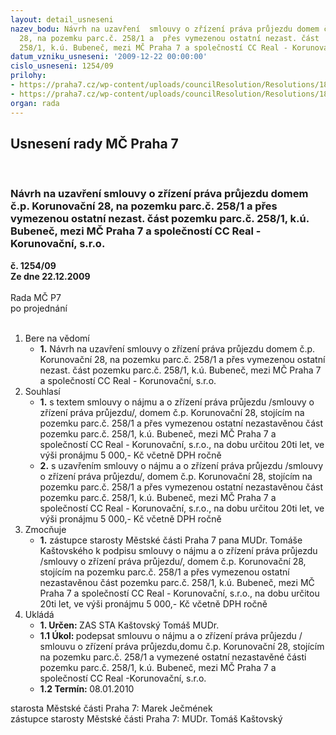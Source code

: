 ```yaml
---
layout: detail_usneseni
nazev_bodu: Návrh na uzavření  smlouvy o zřízení práva průjezdu domem č.p. Korunovační
  28, na pozemku parc.č. 258/1 a  přes vymezenou ostatní nezast. část  pozemku parc.č.
  258/1, k.ú. Bubeneč, mezi MČ Praha 7 a společností CC Real - Korunovační, s.r.o.
datum_vzniku_usneseni: '2009-12-22 00:00:00'
cislo_usneseni: 1254/09
prilohy:
- https://praha7.cz/wp-content/uploads/councilResolution/Resolutions/18160/65-smlouva_o_u%c5%be%c3%adv%c3%a1n%c3%ad_pr%c5%afjezdu_domem_a_pozemkem.doc
- https://praha7.cz/wp-content/uploads/councilResolution/Resolutions/18160/65-skmbt_60009121614130.tif
organ: rada
---
```

<div id="ucUsn_pList" class="usn">
	<span><h2>Usnesení rady MČ Praha 7 </h2>
<br></span><div class="standBody">
<span><h3>Návrh na uzavření  smlouvy o zřízení práva průjezdu domem č.p. Korunovační 28, na pozemku parc.č. 258/1 a  přes vymezenou ostatní nezast. část  pozemku parc.č. 258/1, k.ú. Bubeneč, mezi MČ Praha 7 a společností CC Real - Korunovační, s.r.o.</h3></span><div class="center">
		<strong>č. 1254/09</strong><br>
	</div>
<div class="center">
		<strong>Ze dne 22.12.2009</strong><br><br>
	</div>Rada MČ P7<br> po projednání<br><br><ol>
<li>Bere na vědomí<ul><li>
<strong>1.</strong> Návrh na uzavření  smlouvy o zřízení práva průjezdu domem č.p. Korunovační 28, na pozemku parc.č. 258/1 a  přes vymezenou ostatní nezast. část  pozemku parc.č. 258/1, k.ú. Bubeneč, mezi MČ Praha 7 a společností CC Real - Korunovační, s.r.o.</li></ul>
</li>
<li>Souhlasí<ul>
<li>
<strong>1.</strong> s textem  smlouvy o nájmu a o zřízení práva průjezdu /smlouvy o zřízení práva průjezdu/, domem č.p. Korunovační 28, stojícím na pozemku parc.č. 258/1 a přes vymezenou ostatní nezastavěnou část  pozemku parc.č. 258/1, k.ú. Bubeneč, mezi MČ Praha 7 a společností CC Real - Korunovační, s.r.o., na dobu určitou 20ti let, ve výši pronájmu 5 000,- Kč včetně DPH ročně</li>
<li>
<strong>2.</strong> s uzavřením  smlouvy o nájmu a o zřízení práva průjezdu /smlouvy o zřízení práva průjezdu/, domem č.p. Korunovační 28, stojícím na pozemku parc.č. 258/1 a přes vymezenou ostatní nezastavěnou část  pozemku parc.č. 258/1, k.ú. Bubeneč, mezi MČ Praha 7 a společností CC Real - Korunovační, s.r.o., na dobu určitou 20ti let, ve výši pronájmu 5 000,- Kč včetně DPH ročně</li>
</ul>
</li>
<li>Zmocňuje<ul><li>
<strong>1.</strong> zástupce starosty Městské části Praha 7 pana MUDr. Tomáše Kaštovského k podpisu  smlouvy o nájmu a o zřízení práva průjezdu /smlouvy o zřízení práva průjezdu/, domem č.p. Korunovační 28, stojícím na pozemku parc.č. 258/1 a přes vymezenou ostatní nezastavěnou část  pozemku parc.č. 258/1, k.ú. Bubeneč, mezi MČ Praha 7 a společností CC Real - Korunovační, s.r.o., na dobu určitou 20ti let, ve výši pronájmu 5 000,- Kč včetně DPH ročně</li></ul>
</li>
<li>Ukládá<ul>
<li>
<strong>1. Určen: </strong>ZAS STA Kaštovský Tomáš MUDr.</li>
<li>
<strong>1.1 Úkol: </strong>podepsat  smlouvu o nájmu a o zřízení práva průjezdu / smlouvu o zřízení práva průjezdu,domu č.p. Korunovační 28, stojícím na pozemku parc.č. 258/1 a vymezené ostatní nezastavěné části  pozemku parc.č. 258/1, k.ú. Bubeneč, mezi MČ Praha 7 a společností CC Real -Korunovační, s.r.o.</li>
<li>
<strong>1.2 Termín: </strong>08.01.2010</li>
</ul>
</li>
</ol>starosta Městské části Praha 7: Marek Ječmének<br>zástupce starosty Městské části Praha 7: MUDr. Tomáš Kaštovský 
</div>
</div>